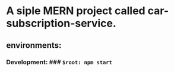 # A siple MERN project called car-subscription-service.

## environments:

### Development: ### `$root: npm start`
